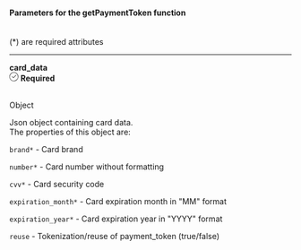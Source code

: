 <div>
<div className="espaco-1">

#### Parameters for the getPaymentToken function
<br/>                                        
<div className="subtitulo">
(*) are required attributes
</div>
</div>

****

   <div>  
          <div className="left">
           <b>card_data</b>   
          </div>
           <div className="right">
            <div className="obrigatorio">
              <svg id="check-circle" xmlns="http://www.w3.org/2000/svg" width="16" height="16" viewBox="0 0 16 16">
  <path id="Caminho_19146" data-name="Caminho 19146" d="M127.946,200a8,8,0,1,0,8,8A7.936,7.936,0,0,0,127.946,200Zm0,15.2a7.2,7.2,0,0,1-5.09-12.29,7.131,7.131,0,0,1,5.09-2.11,7.2,7.2,0,0,1,0,14.4Z" transform="translate(-119.946 -200)" fill="#2f2f2f"/>
  <path id="Caminho_19147" data-name="Caminho 19147" d="M127.964,211.4l-2.4-2.4a.4.4,0,0,1,.564-.565l2.115,2.115,4.234-4.234a.4.4,0,1,1,.569.57l-4.518,4.514a.393.393,0,0,1-.564,0Z" transform="translate(-121.046 -201.241)" fill="#2f2f2f"/>
</svg> 
               <b>Required</b>      
            </div>
          </div>
  </div>                                      

<br/>                                        
<div className="subtitulo"> 

Object 
</div>
Json object containing card data.
<br/>
The properties of this object are:

``brand*`` - Card brand

``number*`` - Card number without formatting

``cvv*`` - Card security code

``expiration_month*`` - Card expiration month in "MM" format

``expiration_year*`` - Card expiration year in "YYYY" format

``reuse`` - Tokenization/reuse of payment_token (true/false)


</div>
 

